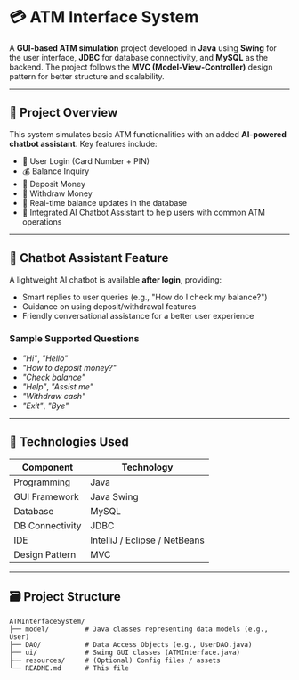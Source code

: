 # 💳 ATM Interface System

A **GUI-based ATM simulation** project developed in **Java** using **Swing** for the user interface, **JDBC** for database connectivity, and **MySQL** as the backend. The project follows the **MVC (Model-View-Controller)** design pattern for better structure and scalability.

---

## 📌 Project Overview

This system simulates basic ATM functionalities with an added **AI-powered chatbot assistant**. Key features include:

- 🔐 User Login (Card Number + PIN)
- 💰 Balance Inquiry
- 💸 Deposit Money
- 🏧 Withdraw Money
- 🔄 Real-time balance updates in the database
- 🤖 Integrated AI Chatbot Assistant to help users with common ATM operations

---

## 🧠 Chatbot Assistant Feature

A lightweight AI chatbot is available **after login**, providing:

- Smart replies to user queries (e.g., "How do I check my balance?")
- Guidance on using deposit/withdrawal features
- Friendly conversational assistance for a better user experience

### Sample Supported Questions

- *"Hi"*, *"Hello"*
- *"How to deposit money?"*
- *"Check balance"*
- *"Help"*, *"Assist me"*
- *"Withdraw cash"*
- *"Exit"*, *"Bye"*

---

## 🧰 Technologies Used

| Component       | Technology          |
|----------------|---------------------|
| Programming     | Java                |
| GUI Framework   | Java Swing          |
| Database        | MySQL               |
| DB Connectivity | JDBC                |
| IDE             | IntelliJ / Eclipse / NetBeans |
| Design Pattern  | MVC                 |

---

## 🗃️ Project Structure

```plaintext
ATMInterfaceSystem/
├── model/         # Java classes representing data models (e.g., User)
├── DAO/           # Data Access Objects (e.g., UserDAO.java)
├── ui/            # Swing GUI classes (ATMInterface.java)
├── resources/     # (Optional) Config files / assets
└── README.md      # This file
